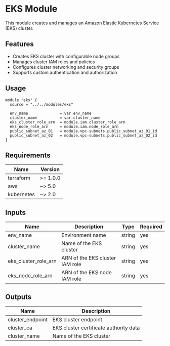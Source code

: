 # EKS Module

This module creates and manages an Amazon Elastic Kubernetes Service (EKS) cluster.

## Features

- Creates EKS cluster with configurable node groups
- Manages cluster IAM roles and policies
- Configures cluster networking and security groups
- Supports custom authentication and authorization

## Usage

```hcl
module "eks" {
  source = "../../modules/eks"

  env_name              = var.env_name
  cluster_name          = var.cluster_name
  eks_cluster_role_arn  = module.iam.cluster_role_arn
  eks_node_role_arn     = module.iam.node_role_arn
  public_subnet_az_01   = module.vpc-subnets.public_subnet_az_01_id
  public_subnet_az_02   = module.vpc-subnets.public_subnet_az_02_id
}
```

## Requirements

| Name | Version |
|------|---------|
| terraform | >= 1.0.0 |
| aws | ~> 5.0 |
| kubernetes | ~> 2.0 |

## Inputs

| Name | Description | Type | Required |
|------|-------------|------|----------|
| env_name | Environment name | string | yes |
| cluster_name | Name of the EKS cluster | string | yes |
| eks_cluster_role_arn | ARN of the EKS cluster IAM role | string | yes |
| eks_node_role_arn | ARN of the EKS node IAM role | string | yes |

## Outputs

| Name | Description |
|------|-------------|
| cluster_endpoint | EKS cluster endpoint |
| cluster_ca | EKS cluster certificate authority data |
| cluster_name | Name of the EKS cluster |

